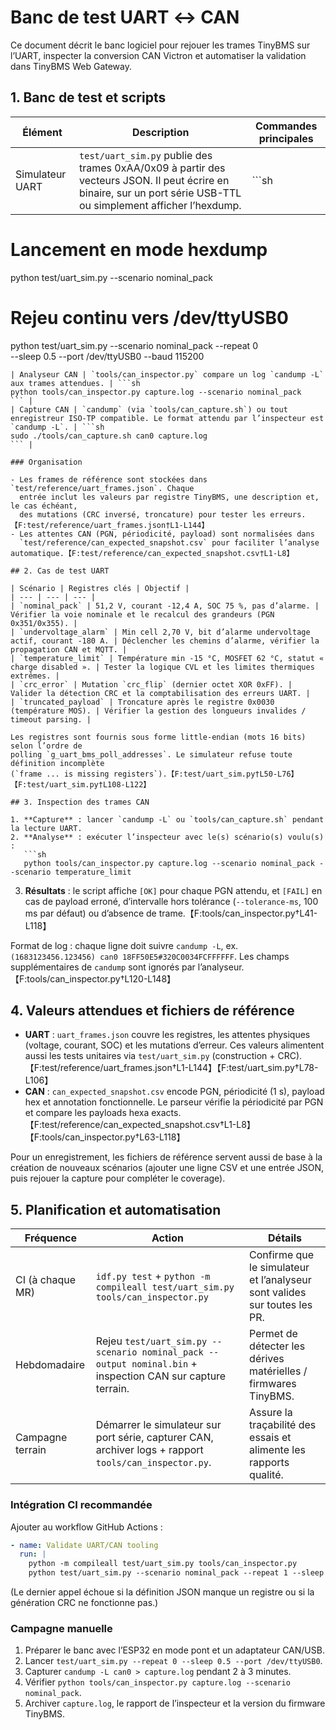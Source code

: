 # Banc de test UART ↔️ CAN

Ce document décrit le banc logiciel pour rejouer les trames TinyBMS sur l’UART, inspecter
la conversion CAN Victron et automatiser la validation dans TinyBMS Web Gateway.

## 1. Banc de test et scripts

| Élément | Description | Commandes principales |
| --- | --- | --- |
| Simulateur UART | `test/uart_sim.py` publie des trames 0xAA/0x09 à partir des vecteurs JSON. Il peut écrire en binaire, sur un port série USB-TTL ou simplement afficher l’hexdump. | ```sh
# Lancement en mode hexdump
python test/uart_sim.py --scenario nominal_pack

# Rejeu continu vers /dev/ttyUSB0
python test/uart_sim.py --scenario nominal_pack --repeat 0 \
    --sleep 0.5 --port /dev/ttyUSB0 --baud 115200
``` |
| Analyseur CAN | `tools/can_inspector.py` compare un log `candump -L` aux trames attendues. | ```sh
python tools/can_inspector.py capture.log --scenario nominal_pack
``` |
| Capture CAN | `candump` (via `tools/can_capture.sh`) ou tout enregistreur ISO-TP compatible. Le format attendu par l’inspecteur est `candump -L`. | ```sh
sudo ./tools/can_capture.sh can0 capture.log
``` |

### Organisation

- Les frames de référence sont stockées dans `test/reference/uart_frames.json`. Chaque
  entrée inclut les valeurs par registre TinyBMS, une description et, le cas échéant,
  des mutations (CRC inversé, troncature) pour tester les erreurs.【F:test/reference/uart_frames.json†L1-L144】
- Les attentes CAN (PGN, périodicité, payload) sont normalisées dans
  `test/reference/can_expected_snapshot.csv` pour faciliter l’analyse automatique.【F:test/reference/can_expected_snapshot.csv†L1-L8】

## 2. Cas de test UART

| Scénario | Registres clés | Objectif |
| --- | --- | --- |
| `nominal_pack` | 51,2 V, courant -12,4 A, SOC 75 %, pas d’alarme. | Vérifier la voie nominale et le recalcul des grandeurs (PGN 0x351/0x355). |
| `undervoltage_alarm` | Min cell 2,70 V, bit d’alarme undervoltage actif, courant -180 A. | Déclencher les chemins d’alarme, vérifier la propagation CAN et MQTT. |
| `temperature_limit` | Température min -15 °C, MOSFET 62 °C, statut « charge disabled ». | Tester la logique CVL et les limites thermiques extrêmes. |
| `crc_error` | Mutation `crc_flip` (dernier octet XOR 0xFF). | Valider la détection CRC et la comptabilisation des erreurs UART. |
| `truncated_payload` | Troncature après le registre 0x0030 (température MOS). | Vérifier la gestion des longueurs invalides / timeout parsing. |

Les registres sont fournis sous forme little-endian (mots 16 bits) selon l’ordre de
polling `g_uart_bms_poll_addresses`. Le simulateur refuse toute définition incomplète
(`frame ... is missing registers`).【F:test/uart_sim.py†L50-L76】【F:test/uart_sim.py†L108-L122】

## 3. Inspection des trames CAN

1. **Capture** : lancer `candump -L` ou `tools/can_capture.sh` pendant la lecture UART.
2. **Analyse** : exécuter l’inspecteur avec le(s) scénario(s) voulu(s) :
   ```sh
   python tools/can_inspector.py capture.log --scenario nominal_pack --scenario temperature_limit
   ```
3. **Résultats** : le script affiche `[OK]` pour chaque PGN attendu, et `[FAIL]` en cas
   de payload erroné, d’intervalle hors tolérance (`--tolerance-ms`, 100 ms par défaut)
   ou d’absence de trame.【F:tools/can_inspector.py†L41-L118】

Format de log : chaque ligne doit suivre `candump -L`, ex.
`(1683123456.123456) can0 18FF50E5#320C0034FCFFFFFF`. Les champs supplémentaires de
`candump` sont ignorés par l’analyseur.【F:tools/can_inspector.py†L120-L148】

## 4. Valeurs attendues et fichiers de référence

- **UART** : `uart_frames.json` couvre les registres, les attentes physiques
  (voltage, courant, SOC) et les mutations d’erreur. Ces valeurs alimentent aussi les
  tests unitaires via `test/uart_sim.py` (construction + CRC).【F:test/reference/uart_frames.json†L1-L144】【F:test/uart_sim.py†L78-L106】
- **CAN** : `can_expected_snapshot.csv` encode PGN, périodicité (1 s), payload hex et
  annotation fonctionnelle. Le parseur vérifie la périodicité par PGN et compare les
  payloads hexa exacts.【F:test/reference/can_expected_snapshot.csv†L1-L8】【F:tools/can_inspector.py†L63-L118】

Pour un enregistrement, les fichiers de référence servent aussi de base à la création
de nouveaux scénarios (ajouter une ligne CSV et une entrée JSON, puis rejouer la
capture pour compléter le coverage).

## 5. Planification et automatisation

| Fréquence | Action | Détails |
| --- | --- | --- |
| CI (à chaque MR) | `idf.py test` + `python -m compileall test/uart_sim.py tools/can_inspector.py` | Confirme que le simulateur et l’analyseur sont valides sur toutes les PR. |
| Hebdomadaire | Rejeu `test/uart_sim.py --scenario nominal_pack --output nominal.bin` + inspection CAN sur capture terrain. | Permet de détecter les dérives matérielles / firmwares TinyBMS. |
| Campagne terrain | Démarrer le simulateur sur port série, capturer CAN, archiver logs + rapport `tools/can_inspector.py`. | Assure la traçabilité des essais et alimente les rapports qualité. |

### Intégration CI recommandée

Ajouter au workflow GitHub Actions :
```yaml
- name: Validate UART/CAN tooling
  run: |
    python -m compileall test/uart_sim.py tools/can_inspector.py
    python test/uart_sim.py --scenario nominal_pack --repeat 1 --sleep 0
```
(Le dernier appel échoue si la définition JSON manque un registre ou si la génération
CRC ne fonctionne pas.)

### Campagne manuelle

1. Préparer le banc avec l’ESP32 en mode pont et un adaptateur CAN/USB.
2. Lancer `test/uart_sim.py --repeat 0 --sleep 0.5 --port /dev/ttyUSB0`.
3. Capturer `candump -L can0 > capture.log` pendant 2 à 3 minutes.
4. Vérifier `python tools/can_inspector.py capture.log --scenario nominal_pack`.
5. Archiver `capture.log`, le rapport de l’inspecteur et la version du firmware TinyBMS.
